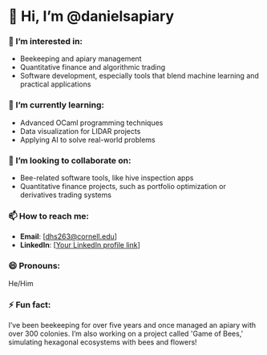 # 👋 Hi, I’m @danielsapiary  

### 👀 I’m interested in:  
- Beekeeping and apiary management  
- Quantitative finance and algorithmic trading  
- Software development, especially tools that blend machine learning and practical applications  

### 🌱 I’m currently learning:  
- Advanced OCaml programming techniques  
- Data visualization for LIDAR projects  
- Applying AI to solve real-world problems  

### 💞️ I’m looking to collaborate on:  
- Bee-related software tools, like hive inspection apps  
- Quantitative finance projects, such as portfolio optimization or derivatives trading systems  

### 📫 How to reach me:  
- **Email**: [dhs263@cornell.edu]  
- **LinkedIn**: [[Your LinkedIn profile link](https://www.linkedin.com/in/daniel-sorokin-6a391328b)]
  
### 😄 Pronouns:  
He/Him  

### ⚡ Fun fact:  
I’ve been beekeeping for over five years and once managed an apiary with over 300 colonies. I’m also working on a project called 'Game of Bees,' simulating hexagonal ecosystems with bees and flowers!  
